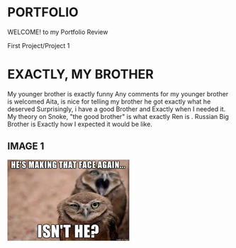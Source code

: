 # PORTFOLIO
WELCOME! to my Portfolio Review


First Project/Project 1

# EXACTLY, MY BROTHER
My younger brother is exactly funny Any comments for my younger brother is welcomed Aita, is nice for telling my brother he got exactly what he deserved Surprisingly, i have a good Brother and Exactly when I needed it. My theory on Snoke, "the good brother" is what exactly Ren is . Russian Big Brother is Exactly how I expected it would be like.

## IMAGE 1
<img src="https://github.com/Bill490/Exactly-My-Brother/blob/main/B1.jpg?raw=true">

